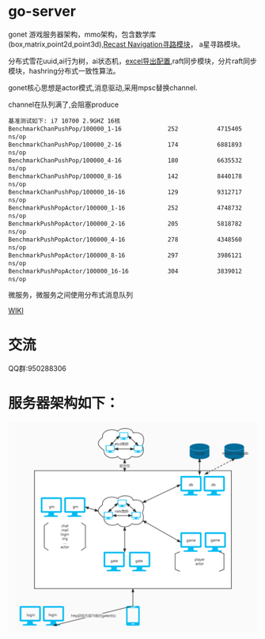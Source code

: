 # go-server
gonet 游戏服务器架构，mmo架构，包含数学库(box,matrix,point2d,point3d),[Recast Navigation寻路模块](https://blog.csdn.net/mango9126/article/details/79390543)，
a星寻路模块。

分布式雪花uuid,ai行为树，ai状态机，[excel导出配置](https://github.com/bobohume/gonet/tree/master/tool/data),raft同步模块，分片raft同步模块，hashring分布式一致性算法。

gonet核心思想是actor模式,消息驱动,采用mpsc替换channel.

channel在队列满了,会阻塞produce
~~~~
基准测试如下: i7 10700 2.9GHZ 16核
BenchmarkChanPushPop/100000_1-16             252           4715405 ns/op
BenchmarkChanPushPop/100000_2-16             174           6881893 ns/op
BenchmarkChanPushPop/100000_4-16             180           6635532 ns/op
BenchmarkChanPushPop/100000_8-16             142           8440178 ns/op
BenchmarkChanPushPop/100000_16-16            129           9312717 ns/op
BenchmarkPushPopActor/100000_1-16            252           4748732 ns/op
BenchmarkPushPopActor/100000_2-16            205           5818782 ns/op
BenchmarkPushPopActor/100000_4-16            278           4348560 ns/op
BenchmarkPushPopActor/100000_8-16            297           3986121 ns/op
BenchmarkPushPopActor/100000_16-16           304           3839012 ns/op
~~~~

微服务，微服务之间使用分布式消息队列

[WIKI](https://github.com/bobohume/gonet/wiki)

# 交流

QQ群:950288306

# 服务器架构如下：
![image](框架.jpg)
